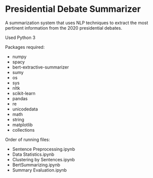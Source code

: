 # Presidential Debate Summarizer
A summarization system that uses NLP techniques to extract the most pertinent information from the 2020 presidential debates.

Used Python 3

Packages required:
 - numpy
 - spacy
 - bert-extractive-summarizer
 - sumy
 - os
 - sys
 - nltk
 - scikit-learn
 - pandas
 - re
 - unicodedata
 - math
 - string
 - matplotlib
 - collections
 
Order of running files:
 - Sentence Preprocessing.ipynb
 - Data Statistics.ipynb
 - Clustering by Sentences.ipynb
 - BertSummarizing.ipynb
 - Summary Evaluation.ipynb
